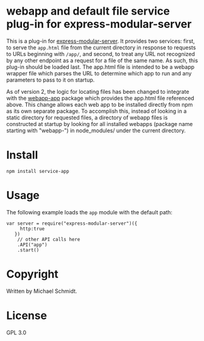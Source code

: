 webapp and default file service plug-in for express-modular-server
==================================================================

This is a plug-in for [express-modular-server](https://github.com/michael-ts/express-modular-server/).  It provides two services: first, to serve the `app.html` file from the current directory in response to requests to URLs beginning with `/app/`, and second, to treat any URL not recognized by any other endpoint as a request for a file of the same name.  As such, this plug-in should be loaded last.  The app.html file is intended to be a webapp wrapper file which parses the URL to determine which app to run and any parameters to pass to it on startup.

As of version 2, the logic for locating files has been changed to integrate with the [webapp-app](https://github.com/michael-ts/webapp-app) package which provides the app.html file referenced above.  This change allows each web app to be installed directly from npm as its own separate package.  To accomplish this, instead of looking in a static directory for requested files, a directory of webapp files is constructed at startup by looking for all installed webapps (package name starting with "webapp-") in node_modules/ under the current directory.

# Install

    npm install service-app

# Usage

The following example loads the `app` module with the default path:

    var server = require("express-modular-server")({
         http:true
       })
        // other API calls here
        .API("app")
        .start()

# Copyright

Written by Michael Schmidt.

# License

GPL 3.0
